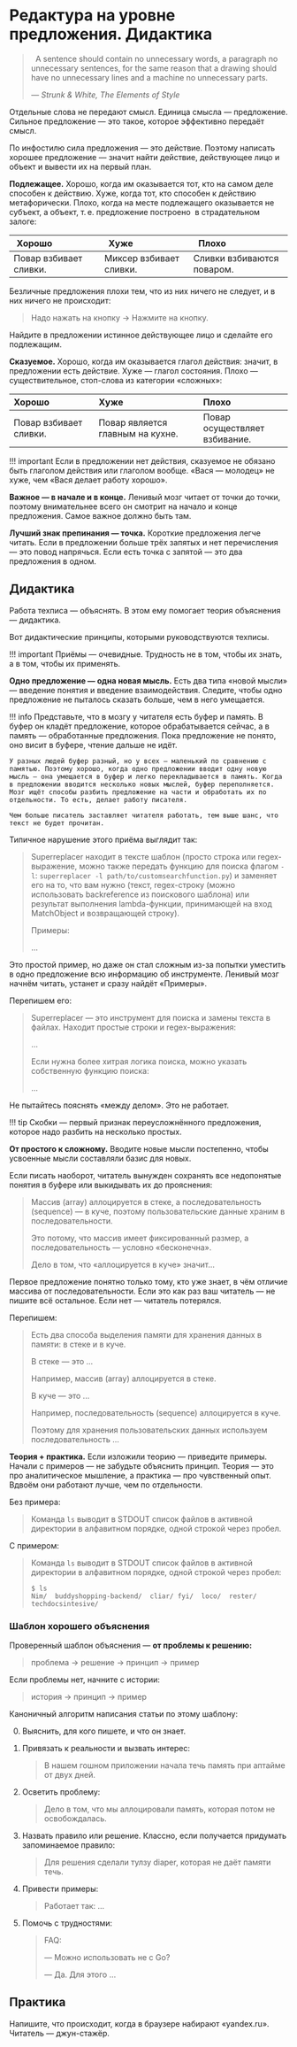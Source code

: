 # Редактура на уровне предложения. Дидактика

>   A sentence should contain no unnecessary words, a paragraph no unnecessary sentences, for the same reason that a drawing should have no unnecessary lines and a machine no unnecessary parts.
>
>   — _Strunk & White, The Elements of Style_

Отдельные слова не передают смысл. Единица смысла — предложение. Сильное предложение — это такое, которое эффективно передаёт смысл.

По инфостилю сила предложения — это действие. Поэтому написать хорошее предложение — значит найти действие, действующее лицо и объект и вывести их на первый план.

**Подлежащее.** Хорошо, когда им оказывается тот, кто на самом деле способен к действию. Хуже, когда тот, кто способен к действию метафорически. Плохо, когда на месте подлежащего оказывается не субъект, а объект, т. е. предложение построено  в страдательном залоге:

| Хорошо                 | Хуже                    | Плохо                      |
|------------------------|-------------------------|----------------------------|
| Повар взбивает сливки. | Миксер взбивает сливки. | Сливки взбиваются поваром. |

Безличные предложения плохи тем, что из них ничего не следует, и в них ничего не происходит:

>   Надо нажать на кнопку → Нажмите на кнопку.

Найдите в предложении истинное действующее лицо и сделайте его подлежащим.

**Сказуемое.** Хорошо, когда им оказывается глагол действия: значит, в предложении есть действие. Хуже — глагол состояния. Плохо — существительное, стоп-слова из категории «сложных»:

| Хорошо                 | Хуже                              | Плохо                         |
|------------------------|-----------------------------------|-------------------------------|
| Повар взбивает сливки. | Повар является главным на кухне.  | Повар осуществляет взбивание. |

!!! important
    Если в предложении нет действия, сказуемое не обязано быть глаголом действия или глаголом вообще. «Вася — молодец» не хуже, чем «Вася делает работу хорошо».

**Важное — в начале и в конце.** Ленивый мозг читает от точки до точки, поэтому внимательнее всего он смотрит на начало и конце предложения. Самое важное должно быть там.

**Лучший знак препинания — точка.** Короткие предложения легче читать. Если в предложении больше трёх запятых и нет перечисления — это повод напрячься. Если есть точка с запятой — это два предложения в одном.


## Дидактика

Работа техписа — объяснять. В этом ему помогает теория объяснения — дидактика.

Вот дидактические принципы, которыми руководствуются техписы.

!!! important
    Приёмы — очевидные. Трудность не в том, чтобы их знать, а в том, чтобы их применять.

**Одно предложение — одна новая мысль.** Есть два типа «новой мысли» — введение понятия и введение взаимодействия. Следите, чтобы одно предложение не пыталось сказать больше, чем в него умещается.

!!! info
    Представьте, что в мозгу у читателя есть буфер и память. В буфер он кладёт предложение, которое обрабатывается сейчас, а в память — обработанные предложения. Пока предложение не понято, оно висит в буфере, чтение дальше не идёт.

    У разных людей буфер разный, но у всех — маленький по сравнению с памятью. Поэтому хорошо, когда одно предложении вводит одну новую мысль — она умещается в буфер и легко перекладывается в память. Когда в предложении вводится несколько новых мыслей, буфер переполняется. Мозг ищёт способы разбить предложение на части и обработать их по отдельности. То есть, делает работу писателя.

    Чем больше писатель заставляет читателя работать, тем выше шанс, что текст не будет прочитан.

Типичное нарушение этого приёма выглядит так:

>   Superreplacer находит в тексте шаблон (просто строка или regex-выражение, можно также передать функцию для поиска флагом `-l`: `superreplacer -l path/to/customsearchfunction.py`) и заменяет его на то, что вам нужно (текст, regex-строку (можно использовать backreference из поискового шаблона) или результат выполнения lambda-функции, принимающей на вход MatchObject и возвращающей строку).
>
>   Примеры:
>
>   ...

Это простой пример, но даже он стал сложным из-за попытки уместить в одно предложение всю информацию об инструменте. Ленивый мозг начнём читать, устанет и сразу найдёт «Примеры».

Перепишем его:

>   Superreplacer — это инструмент для поиска и замены текста в файлах. Находит простые строки и regex-выражения:
>
>   ...
>
>   Если нужна более хитрая логика поиска, можно указать собственную функцию поиска:
>
>   ...

Не пытайтесь пояснять «между делом». Это не работает.

!!! tip
    Скобки — первый признак переусложнённого предложения, которое надо разбить на несколько простых.

**От простого к сложному.** Вводите новые мысли постепенно, чтобы усвоенные мысли составляли базис для новых.

Если писать наоборот, читатель вынужден сохранять все недопонятые понятия в буфере или выкидывать их до прояснения:

>   Массив (array) аллоцируется в стеке, а последовательность (sequence) — в куче, поэтому пользовательские данные храним в последовательности.
>
>   Это потому, что массив имеет фиксированный размер, а последовательность — условно «бесконечна».
>
>   Дело в том, что «аллоцируется в куче» значит...

Первое предложение понятно только тому, кто уже знает, в чём отличие массива от последовательности. Если это как раз ваш читатель — не пишите всё остальное. Если нет — читатель потерялся.

Перепишем:

>   Есть два способа выделения памяти для хранения данных в памяти: в стеке и в куче.
>
>   В стеке — это ...
>
>   Например, массив (array) аллоцируется в стеке.
>
>   В куче — это ...
>
>   Например, последовательность (sequence) аллоцируется в куче.
>
>   Поэтому для хранения пользовательских данных используем последовательность ...

**Теория + практика.** Если изложили теорию — приведите примеры. Начали с примеров — не забудьте объяснить принцип. Теория — это про аналитическое мышление, а практика — про чувственный опыт. Вдвоём они работают лучше, чем по отдельности.

Без примера:

>   Команда `ls` выводит в STDOUT список файлов в активной директории в алфавитном порядке, одной строкой через пробел.

С примером:

>   Команда `ls` выводит в STDOUT список файлов в активной директории в алфавитном порядке, одной строкой через пробел:
>
>   `$ ls`  
>   `Nim/  buddyshopping-backend/  cliar/ fyi/  loco/  rester/  techdocsintesive/`


### Шаблон хорошего объяснения

Проверенный шаблон объяснения — **от проблемы к решению:**

>   проблема → решение → принцип → пример

Если проблемы нет, начните с истории:

>   история → принцип → пример

Каноничный алгоритм написания статьи по этому шаблону:

0.  Выяснить, для кого пишете, и что он знает.

1.  Привязать к реальности и вызвать интерес:

    >   В нашем гошном приложении начала течь память при аптайме от двух дней.

2.  Осветить проблему:

    >   Дело в том, что мы аллоцировали память, которая потом не освобождалась.

3.  Назвать правило или решение. Классно, если получается придумать запоминаемое правило:

    >   Для решения сделали тулзу diaper, которая не даёт памяти течь.

4.  Привести примеры:

    >   Работает так: ...

5.  Помочь с трудностями:

    >   FAQ:
    >   
    >   — Можно использовать не с Go?
    >
    >   — Да. Для этого ...


## Практика

Напишите, что происходит, когда в браузере набирают «yandex.ru». Читатель — джун-стажёр.
